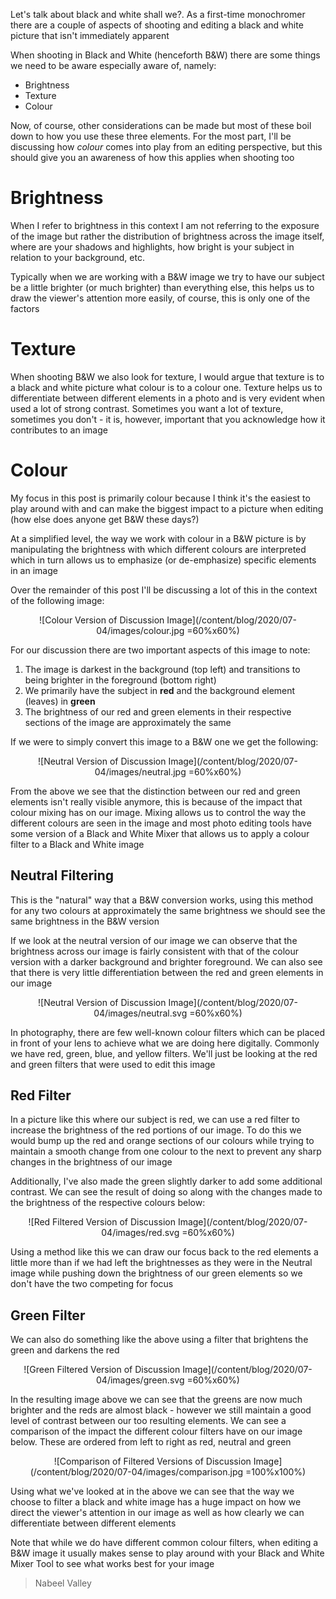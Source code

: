 Let's talk about black and white shall we?. As a first-time monochromer there are a couple of aspects of shooting and editing a black and white picture that isn't immediately apparent

When shooting in Black and White (henceforth B&W) there are some things we need to be aware especially aware of, namely:

- Brightness
- Texture
- Colour

Now, of course, other considerations can be made but most of these boil down to how you use these three elements. For the most part, I'll be discussing how _colour_ comes into play from an editing perspective, but this should give you an awareness of how this applies when shooting too

# Brightness

When I refer to brightness in this context I am not referring to the exposure of the image but rather the distribution of brightness across the image itself, where are your shadows and highlights, how bright is your subject in relation to your background, etc.

Typically when we are working with a B&W image we try to have our subject be a little brighter (or much brighter) than everything else, this helps us to draw the viewer's attention more easily, of course, this is only one of the factors

# Texture

When shooting B&W we also look for texture, I would argue that texture is to a black and white picture what colour is to a colour one. Texture helps us to differentiate between different elements in a photo and is very evident when used a lot of strong contrast. Sometimes you want a lot of texture, sometimes you don't - it is, however, important that you acknowledge how it contributes to an image

# Colour

My focus in this post is primarily colour because I think it's the easiest to play around with and can make the biggest impact to a picture when editing (how else does anyone get B&W these days?)

At a simplified level, the way we work with colour in a B&W picture is by manipulating the brightness with which different colours are interpreted which in turn allows us to emphasize (or de-emphasize) specific elements in an image

Over the remainder of this post I'll be discussing a lot of this in the context of the following image:

<center>
![Colour Version of Discussion Image](/content/blog/2020/07-04/images/colour.jpg =60%x60%)
</center>

For our discussion there are two important aspects of this image to note:

1. The image is darkest in the background (top left) and transitions to being brighter in the foreground (bottom right)
2. We primarily have the subject in **red** and the background element (leaves) in **green**
3. The brightness of our red and green elements in their respective sections of the image are approximately the same

If we were to simply convert this image to a B&W one we get the following:

<center>
![Neutral Version of Discussion Image](/content/blog/2020/07-04/images/neutral.jpg =60%x60%)
</center>

From the above we see that the distinction between our red and green elements isn't really visible anymore, this is because of the impact that colour mixing has on our image. Mixing allows us to control the way the different colours are seen in the image and most photo editing tools have some version of a Black and White Mixer that allows us to apply a colour filter to a Black and White image

## Neutral Filtering

This is the "natural" way that a B&W conversion works, using this method for any two colours at approximately the same brightness we should see the same brightness in the B&W version

If we look at the neutral version of our image we can observe that the brightness across our image is fairly consistent with that of the colour version with a darker background and brighter foreground. We can also see that there is very little differentiation between the red and green elements in our image

<center>
![Neutral Version of Discussion Image](/content/blog/2020/07-04/images/neutral.svg =60%x60%)
</center>

In photography, there are few well-known colour filters which can be placed in front of your lens to achieve what we are doing here digitally. Commonly we have red, green, blue, and yellow filters. We'll just be looking at the red and green filters that were used to edit this image

## Red Filter

In a picture like this where our subject is red, we can use a red filter to increase the brightness of the red portions of our image. To do this we would bump up the red and orange sections of our colours while trying to maintain a smooth change from one colour to the next to prevent any sharp changes in the brightness of our image

Additionally, I've also made the green slightly darker to add some additional contrast. We can see the result of doing so along with the changes made to the brightness of the respective colours below:

<center>
![Red Filtered Version of Discussion Image](/content/blog/2020/07-04/images/red.svg =60%x60%)
</center>

Using a method like this we can draw our focus back to the red elements a little more than if we had left the brightnesses as they were in the Neutral image while pushing down the brightness of our green elements so we don't have the two competing for focus

## Green Filter

We can also do something like the above using a filter that brightens the green and darkens the red

<center>
![Green Filtered Version of Discussion Image](/content/blog/2020/07-04/images/green.svg =60%x60%)
</center>

In the resulting image above we can see that the greens are now much brighter and the reds are almost black - however we still maintain a good level of contrast between our too resulting elements. We can see a comparison of the impact the different colour filters have on our image below. These are ordered from left to right as red, neutral and green

<center>
![Comparison of Filtered Versions of Discussion Image](/content/blog/2020/07-04/images/comparison.jpg =100%x100%)
</center>

Using what we've looked at in the above we can see that the way we choose to filter a black and white image has a huge impact on how we direct the viewer's attention in our image as well as how clearly we can differentiate between different elements

Note that while we do have different common colour filters, when editing a B&W image it usually makes sense to play around with your Black and White Mixer Tool to see what works best for your image

> Nabeel Valley
